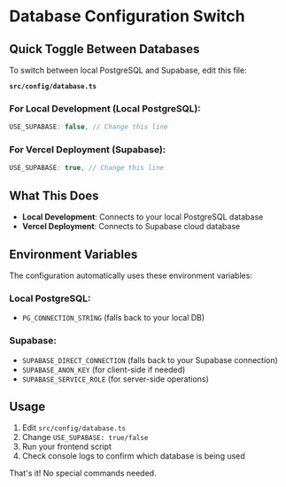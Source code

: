# Database Configuration Switch

## Quick Toggle Between Databases

To switch between local PostgreSQL and Supabase, edit this file:

**`src/config/database.ts`**

### For Local Development (Local PostgreSQL):
```typescript
USE_SUPABASE: false, // Change this line
```

### For Vercel Deployment (Supabase):
```typescript
USE_SUPABASE: true, // Change this line
```

## What This Does

- **Local Development**: Connects to your local PostgreSQL database
- **Vercel Deployment**: Connects to Supabase cloud database

## Environment Variables

The configuration automatically uses these environment variables:

### Local PostgreSQL:
- `PG_CONNECTION_STRING` (falls back to your local DB)

### Supabase:
- `SUPABASE_DIRECT_CONNECTION` (falls back to your Supabase connection)
- `SUPABASE_ANON_KEY` (for client-side if needed)
- `SUPABASE_SERVICE_ROLE` (for server-side operations)

## Usage

1. Edit `src/config/database.ts`
2. Change `USE_SUPABASE: true/false`
3. Run your frontend script
4. Check console logs to confirm which database is being used

That's it! No special commands needed. 